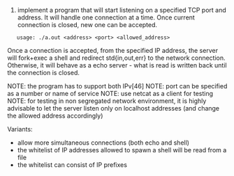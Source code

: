 1) implement a program that will start listening on a specified TCP port and address.
   It will handle one connection at a time. Once current connection is closed,
   new one can be accepted.
```
   usage: ./a.out <address> <port> <allowed_address>
```      
   Once a connection is accepted, from the specified IP address,
   the server will fork+exec a shell and redirect std{in,out,err} to the network connection.
   Otherwise, it will behave as a echo server - what is read is written back
   until the connection is closed.
   
 NOTE: the program has to support both IPv[46]
 NOTE: port can be specified as a number or name of service
 NOTE: use netcat as a client for testing
 NOTE: for testing in non segregated network environment, it is highly advisable to let the
       server listen only on localhost addresses (and change the allowed address accordingly)
 
 Variants:
   - allow more simultaneous connections (both echo and shell)
   - the whitelist of IP addresses allowed to spawn a shell will be read from a file
   - the whitelist can consist of IP prefixes
